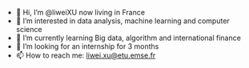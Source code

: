 - 👋 Hi, I’m @liweiXU now living in France
- 👀 I’m interested in data analysis, machine learning and computer science
- 🌱 I’m currently learning Big data, algorithm and international finance
- 💞️ I’m looking for an internship for 3 months 
- 📫 How to reach me: liwei.xu@etu.emse.fr

<!---
liweiXU/liweiXU is a ✨ special ✨ repository because its `README.md` (this file) appears on your GitHub profile.
You can click the Preview link to take a look at your changes.
--->
